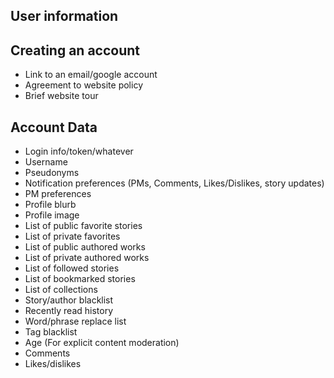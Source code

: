 ## User information

## Creating an account

- Link to an email/google account
- Agreement to website policy
- Brief website tour

## Account Data

- Login info/token/whatever
- Username
- Pseudonyms
- Notification preferences (PMs, Comments, Likes/Dislikes, story updates)
- PM preferences
- Profile blurb
- Profile image
- List of public favorite stories
- List of private favorites
- List of public authored works
- List of private authored works
- List of followed stories
- List of bookmarked stories
- List of collections
- Story/author blacklist
- Recently read history
- Word/phrase replace list
- Tag blacklist
- Age (For explicit content moderation)
- Comments
- Likes/dislikes

